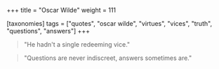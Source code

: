 +++
title = "Oscar Wilde"
weight = 111

[taxonomies]
tags = ["quotes", "oscar wilde", "virtues", "vices", "truth", "questions",
"answers"]
+++

> "He hadn't a single redeeming vice."

> "Questions are never indiscreet, answers sometimes are."
